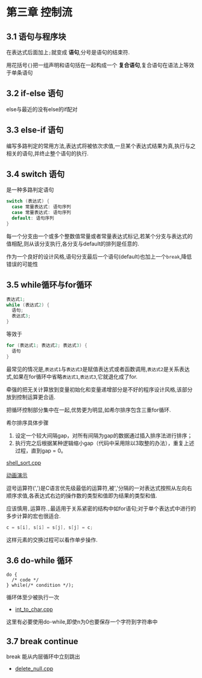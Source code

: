 # 第三章 控制流
## 3.1 语句与程序块
在表达式后面加上`;`就变成 **语句**,分号是语句的结束符.

用花括号`{}`把一组声明和语句括在一起构成一个 **复合语句**,复合语句在语法上等效于单条语句

## 3.2 if-else 语句
else与最近的没有else的if配对

## 3.3 else-if 语句
编写多路判定的常用方法,表达式将被依次求值,一旦某个表达式结果为真,执行与之相关的语句,并终止整个语句的执行.

## 3.4 switch 语句
是一种多路判定语句
```cpp
switch (表达式) {
  case 常量表达式: 语句序列
  case 常量表达式: 语句序列
  default: 语句序列
}
```
每一个分支由一个或多个整数值常量或者常量表达式标记,若某个分支与表达式的值相配,则从该分支执行,各分支与default的排列是任意的.

作为一个良好的设计风格,语句分支最后一个语句(default)也加上一个`break`,降低错误的可能性

## 3.5 while循环与for循环
```cpp
表达式1;
while (表达式2) {
  语句;
  表达式3;
}
```
等效于
```cpp
for (表达式1; 表达式2; 表达式3) {
  语句
}
```
最常见的情况是,`表达式1`与`表达式3`是赋值表达式或者函数调用,`表达式2`是关系表达式,如果在for循环中省略`表达式1`,`表达式3`,它就退化成了for.

牵强的把无关计算放到变量初始化和变量递增部分是不好的程序设计风格,该部分放到控制运算更合适.

把循环控制部分集中在一起,优势更为明显,如希尔排序包含三重for循环.

希尔排序具体步骤
1. 设定一个较大间隔gap，对所有间隔为gap的数据通过插入排序法进行排序；
2. 执行完之后根据某种逻辑缩小gap（代码中采用除以3取整的办法），重复上述过程，直到gap = 0。

 [shell_sort.cpp](./shell_sort.cpp)

 [动画演示](https://algorithm-visualizer.org/brute-force/shellsort)

逗号运算符(',')是C语言优先级最低的运算符,被','分隔的一对表达式按照从左向右顺序求值,各表达式右边的操作数的类型和值即为结果的类型和值.

应该慎用`,`运算符.`,`最适用于关系紧密的结构中如for语句;对于单个表达式中进行的多步计算的宏也很适合.
```cpp
c = s[i], s[i] = s[j], s[j] = c;
```
这样元素的交换过程可以看作单步操作.

## 3.6 do-while 循环

```
do {
  /* code */
} while(/* condition */);

```

循环体至少被执行一次

- [int_to_char.cpp](./int_to_char.cpp)

这里有必要使用do-while,即使n为0也要保存一个字符到字符串中

## 3.7 break continue
break 能从内层循环中立刻跳出
- [delete_null.cpp](./delete_null.cpp)
